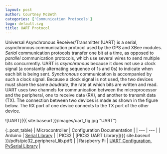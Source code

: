```yaml
---
layout: post
author: Courtney McBeth
categories: ['Communication Protocols']
logo: default.svg
title: UART Protocol
---
```

Universal Asynchronous Receiver/Transmitter (UART) is a serial, asynchronous communication protocol used by the GPS and XBee modules. *Serial* communication protocols transfer one bit at a time, as opposed to *parallel* communication protocols, which use several wires to send multiple bits concurrently. UART is *asynchronous* because it does not use a clock signal (a constantly alternating sequence of 1s and 0s) to indicate when each bit is being sent. *Synchronous* communication is accompanied by such a clock signal. Because a clock signal is not used, the two devices must share the same *baudrate*, the rate at which bits are written and read. UART uses two channels for communication between the microprocessor and the peripheral, one to receive data (RX), and another to transmit data (TX). The connection between two devices is made as shown in the figure below. The RX port of one device connects to the TX port of the other device.

![UART]({{ site.baseurl }}/images/uart_fig.jpg "UART")

{:.post_table}
| Microcontroller | Configuration Documentation |
| --- | --- |
| Arduino | [Serial Library](https://www.arduino.cc/reference/en/language/functions/communication/serial/) |
| PIC32 | [PIC32 UART Library]({{ site.baseurl }}/pdfs/pic32_peripheral_lib.pdf) |
| Raspberry Pi | [UART Configuration](https://www.raspberrypi.org/documentation/configuration/uart.md), [PySerial Library](https://pyserial.readthedocs.io/en/latest/shortintro.html) |